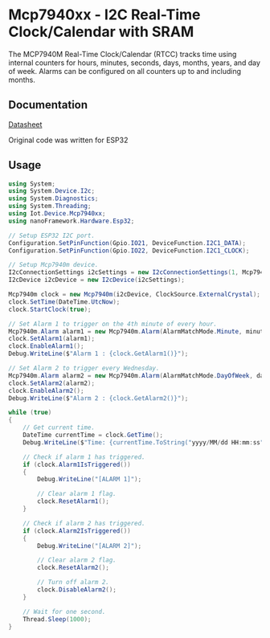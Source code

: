 # Mcp7940xx - I2C Real-Time Clock/Calendar with SRAM

The MCP7940M Real-Time Clock/Calendar (RTCC) tracks time using internal counters for hours, minutes, seconds, days, months, years, and day of week. Alarms can be configured on all counters up to and including months.

## Documentation

[Datasheet](https://ww1.microchip.com/downloads/en/DeviceDoc/MCP7940M-Low-Cost%20I2C-RTCC-with-SRAM-20002292C.pdf)

Original code was written for ESP32

## Usage

```csharp
using System;
using System.Device.I2c;
using System.Diagnostics;
using System.Threading;
using Iot.Device.Mcp7940xx;
using nanoFramework.Hardware.Esp32;

// Setup ESP32 I2C port.
Configuration.SetPinFunction(Gpio.IO21, DeviceFunction.I2C1_DATA);
Configuration.SetPinFunction(Gpio.IO22, DeviceFunction.I2C1_CLOCK);

// Setup Mcp7940m device. 
I2cConnectionSettings i2cSettings = new I2cConnectionSettings(1, Mcp7940m.DefaultI2cAddress);
I2cDevice i2cDevice = new I2cDevice(i2cSettings);

Mcp7940m clock = new Mcp7940m(i2cDevice, ClockSource.ExternalCrystal);
clock.SetTime(DateTime.UtcNow);
clock.StartClock(true);

// Set Alarm 1 to trigger on the 4th minute of every hour.
Mcp7940m.Alarm alarm1 = new Mcp7940m.Alarm(AlarmMatchMode.Minute, minute: 4);
clock.SetAlarm1(alarm1);
clock.EnableAlarm1();
Debug.WriteLine($"Alarm 1 : {clock.GetAlarm1()}");

// Set Alarm 2 to trigger every Wednesday.
Mcp7940m.Alarm alarm2 = new Mcp7940m.Alarm(AlarmMatchMode.DayOfWeek, dayOfWeek: DayOfWeek.Wednesday);
clock.SetAlarm2(alarm2);
clock.EnableAlarm2();
Debug.WriteLine($"Alarm 2 : {clock.GetAlarm2()}");

while (true)
{
    // Get current time.
    DateTime currentTime = clock.GetTime();
    Debug.WriteLine($"Time: {currentTime.ToString("yyyy/MM/dd HH:mm:ss")}");

    // Check if alarm 1 has triggered.
    if (clock.Alarm1IsTriggered())
    {
        Debug.WriteLine("[ALARM 1]");

        // Clear alarm 1 flag.
        clock.ResetAlarm1();
    }

    // Check if alarm 2 has triggered.
    if (clock.Alarm2IsTriggered())
    {
        Debug.WriteLine("[ALARM 2]");

        // Clear alarm 2 flag.
        clock.ResetAlarm2();

        // Turn off alarm 2.
        clock.DisableAlarm2();
    }

    // Wait for one second.
    Thread.Sleep(1000);
}
```
